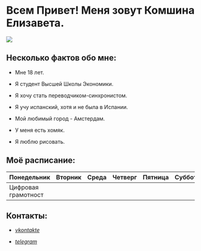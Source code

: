 # **Всем Привет! Меня зовут Комшина Елизавета.**

![](https://pp.userapi.com/c625717/v625717883/2887f/s65Zpg4MUOY.jpg)

## Несколько фактов обо мне:
 + Мне 18 лет.
 - Я студент Высшей Школы Экономики.
 + Я хочу стать переводчиком-синхронистом.
 - Я учу испанский, хотя и не была в Испании.
 + Мой любимый город - Амстердам.
 - У меня есть хомяк.
 + Я люблю рисовать.

## Моё расписание:

Понедельник|Вторник|Среда|Четверг|Пятница|Суббота|Воскресенье
---|:---:|:---:|:---:|:---:|:---:|:---
Цифровая грамотност|

## Контакты:
 + [*vkontakte*](https://vk.com/id167397883)
 - [*telegram*](https://telegram.me/loveonwestside)
